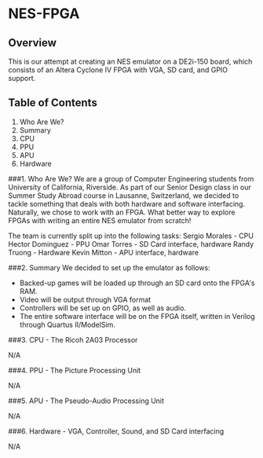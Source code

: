 NES-FPGA
========


Overview
--------

This is our attempt at creating an NES emulator on a DE2i-150 board, which
consists of an Altera Cyclone IV FPGA with VGA, SD card, and GPIO support.


Table of Contents
-----------------

1. Who Are We?
2. Summary
3. CPU
4. PPU
5. APU
6. Hardware


###1. Who Are We?
We are a group of Computer Engineering students from University of California, Riverside. As part of our Senior Design class in our Summer Study Abroad course in Lausanne, Switzerland, we decided to tackle something that deals with both hardware and software interfacing. Naturally, we chose to work with an FPGA. What better way to explore FPGAs with writing an entire NES emulator from scratch!

The team is currently split up into the following tasks:
Sergio Morales - CPU
Hector Dominguez - PPU
Omar Torres - SD Card interface, hardware
Randy Truong - Hardware
Kevin Mitton - APU interface, hardware

###2. Summary
We decided to set up the emulator as follows:

- Backed-up games will be loaded up through an SD card onto the FPGA's RAM.
- Video will be output through VGA format
- Controllers will be set up on GPIO, as well as audio.
- The entire software interface will be on the FPGA itself, written in Verilog through Quartus II/ModelSim.

###3. CPU - The Ricoh 2A03 Processor

N/A

###4. PPU - The Picture Processing Unit

N/A

###5. APU - The Pseudo-Audio Processing Unit

N/A

###6. Hardware - VGA, Controller, Sound, and SD Card interfacing

N/A
